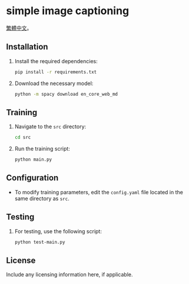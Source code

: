 # simple image captioning


[繁體中文](Zh_README.md)。

## Installation

1. Install the required dependencies:
    ```bash
    pip install -r requirements.txt
    ```

2. Download the necessary model:
    ```bash
    python -m spacy download en_core_web_md
    ```

## Training

1. Navigate to the `src` directory:
    ```bash
    cd src
    ```

2. Run the training script:
    ```bash
    python main.py
    ```

## Configuration

- To modify training parameters, edit the `config.yaml` file located in the same directory as `src`.

## Testing

1. For testing, use the following script:
    ```bash
    python test-main.py
    ```

## License

Include any licensing information here, if applicable.

